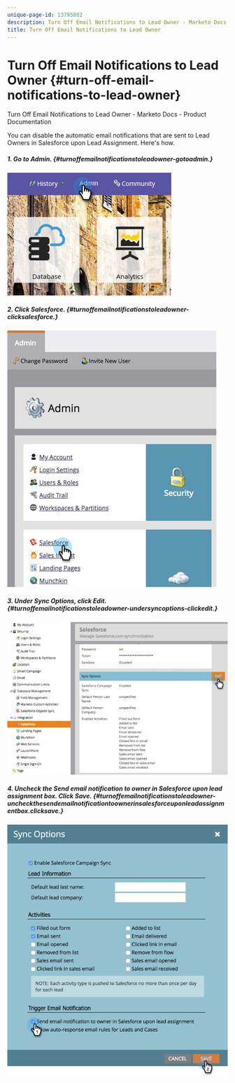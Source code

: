 ```yaml
---
unique-page-id: 13795802
description: Turn Off Email Notifications to Lead Owner - Marketo Docs - Product Documentation
title: Turn Off Email Notifications to Lead Owner
---
```


# Turn Off Email Notifications to Lead Owner {#turn-off-email-notifications-to-lead-owner}

Turn Off Email Notifications to Lead Owner - Marketo Docs - Product Documentation

You can disable the automatic email notifications that are sent to Lead Owners in Salesforce upon Lead Assignment. Here's how.

##### 1. Go to Admin.  {#turnoffemailnotificationstoleadowner-gotoadmin.}

![](assets/admin-1.png)

##### 2. Click Salesforce. {#turnoffemailnotificationstoleadowner-clicksalesforce.}

![](assets/adminsalesforce.png)

##### 3. Under Sync Options, click Edit. {#turnoffemailnotificationstoleadowner-undersyncoptions-clickedit.}

![](assets/salesforcesummary2.jpg)

##### 4. Uncheck the Send email notification to owner in Salesforce upon lead assignment box. Click Save. {#turnoffemailnotificationstoleadowner-uncheckthesendemailnotificationtoownerinsalesforceuponleadassignmentbox.clicksave.}

![](assets/new-screen.png)

